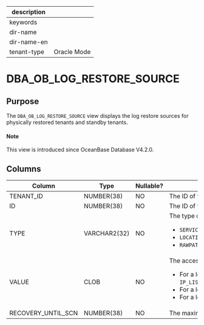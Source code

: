 |description||
|---|---|
|keywords||
|dir-name||
|dir-name-en||
|tenant-type|Oracle Mode|

# DBA_OB_LOG_RESTORE_SOURCE

## Purpose

The `DBA_OB_LOG_RESTORE_SOURCE` view displays the log restore sources for physically restored tenants and standby tenants. 

<main id="notice" type='explain'>
  <h4>Note</h4>
  <p>This view is introduced since OceanBase Database V4.2.0. </p>
</main>

## Columns

| **Column** | **Type** | **Nullable?** | **Description** |
| --- | --- | --- | --- |
| TENANT_ID | NUMBER(38) | NO | The ID of the tenant. |
| ID | NUMBER(38) | NO | The ID of the log restore source. |
| TYPE | VARCHAR2(32) | NO | The type of the log restore source. Valid values: <ul><li>`SERVICE`: a directly connected log restore source.  </li><li>`LOCATION`: an archive log restore source. </li><li>`RAWPATH`: a user-managed log restore source. </li></ul> |
| VALUE | CLOB | NO | The access URL of the log restore source. <ul><li>For a log restore source of the SERVICE type, the value is the access URL of the primary tenant, such as `IP_LIST=xxx.xxx.xxx.xxx:44803,USER=user@mysql,PASSWORD=******,TENANT_ID=1002,CLUSTER_ID=1,COMPATIBILITY_MODE=ORACLE,IS_ENCRYPTED=true`.  </li><li>For a log restore source of the `LOCATION` type, the value is a log archive directory, such as `file:///data/1/archive/`. </li><li>For a log restore source of the `RAWPATH` type, the value is a user-defined directory. </li></ul> |
| RECOVERY_UNTIL_SCN | NUMBER(38) | NO | The maximum SCN for log acquisition. The value can be `INT64_MAX` or a finite value greater than 0. |
